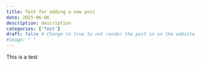 ```yaml
---
title: Test for adding a new post
date: 2025-06-06
description: description
categories: ['Test']
draft: false # Change to true to not render the post in on the website
#image: " "
---
```


This is a test
